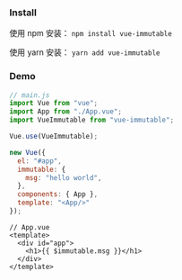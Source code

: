 ### Install

使用 npm 安装： `npm install vue-immutable`

使用 yarn 安装： `yarn add vue-immutable`

### Demo

```js
// main.js
import Vue from "vue";
import App from "./App.vue";
import VueImmutable from "vue-immutable";

Vue.use(VueImmutable);

new Vue({
  el: "#app",
  immutable: {
    msg: "hello world",
  },
  components: { App },
  template: "<App/>"
});
```

```vue
// App.vue
<template>
  <div id="app">
    <h1>{{ $immutable.msg }}</h1>
  </div>
</template>
```

